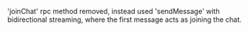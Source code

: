 'joinChat' rpc method removed, instead used 'sendMessage' with bidirectional streaming, where the first message acts as joining the chat.